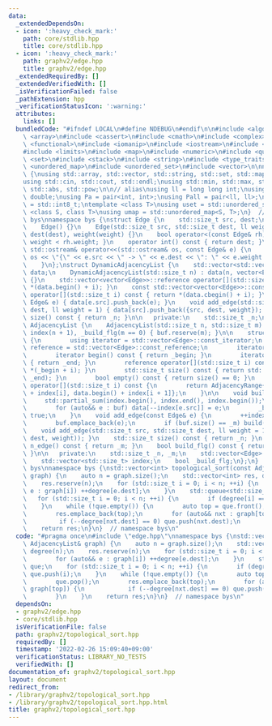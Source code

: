 ```yaml
---
data:
  _extendedDependsOn:
  - icon: ':heavy_check_mark:'
    path: core/stdlib.hpp
    title: core/stdlib.hpp
  - icon: ':heavy_check_mark:'
    path: graphv2/edge.hpp
    title: graphv2/edge.hpp
  _extendedRequiredBy: []
  _extendedVerifiedWith: []
  _isVerificationFailed: false
  _pathExtension: hpp
  _verificationStatusIcon: ':warning:'
  attributes:
    links: []
  bundledCode: "#ifndef LOCAL\n#define NDEBUG\n#endif\n\n#include <algorithm>\n#include\
    \ <array>\n#include <cassert>\n#include <cmath>\n#include <complex>\n#include\
    \ <functional>\n#include <iomanip>\n#include <iostream>\n#include <iterator>\n\
    #include <limits>\n#include <map>\n#include <numeric>\n#include <queue>\n#include\
    \ <set>\n#include <stack>\n#include <string>\n#include <type_traits>\n#include\
    \ <unordered_map>\n#include <unordered_set>\n#include <vector>\n\nnamespace bys\
    \ {\nusing std::array, std::vector, std::string, std::set, std::map, std::pair;\n\
    using std::cin, std::cout, std::endl;\nusing std::min, std::max, std::sort, std::reverse,\
    \ std::abs, std::pow;\n\n// alias\nusing ll = long long int;\nusing ld = long\
    \ double;\nusing Pa = pair<int, int>;\nusing Pall = pair<ll, ll>;\nusing ibool\
    \ = std::int8_t;\ntemplate <class T>\nusing uset = std::unordered_set<T>;\ntemplate\
    \ <class S, class T>\nusing umap = std::unordered_map<S, T>;\n}  // namespace\
    \ bys\nnamespace bys {\nstruct Edge {\n    std::size_t src, dest;\n    ll weight;\n\
    \    Edge() {}\n    Edge(std::size_t src, std::size_t dest, ll weight = 1) : src(src),\
    \ dest(dest), weight(weight) {}\n    bool operator<(const Edge& rh) const { return\
    \ weight < rh.weight; }\n    operator int() const { return dest; }\n    friend\
    \ std::ostream& operator<<(std::ostream& os, const Edge& e) {\n        return\
    \ os << \"{\" << e.src << \" -> \" << e.dest << \": \" << e.weight << \"}\";\n\
    \    }\n};\nstruct DynamicAdjacencyList {\n    std::vector<std::vector<Edge>>\
    \ data;\n    DynamicAdjacencyList(std::size_t n) : data(n, vector<Edge>()), _n(n)\
    \ {}\n    std::vector<vector<Edge>>::reference operator[](std::size_t i) { return\
    \ *(data.begin() + i); }\n    const std::vector<vector<Edge>>::const_reference\
    \ operator[](std::size_t i) const { return *(data.cbegin() + i); }\n    void add_edge(const\
    \ Edge& e) { data[e.src].push_back(e); }\n    void add_edge(std::size_t src, std::size_t\
    \ dest, ll weight = 1) { data[src].push_back({src, dest, weight}); }\n    std::size_t\
    \ size() const { return _n; }\n\n   private:\n    std::size_t _n;\n};\nstruct\
    \ AdjacencyList {\n    AdjacencyList(std::size_t n, std::size_t m) : _n(n), _m(m),\
    \ index(n + 1), _build_flg(m == 0) { buf.reserve(m); }\n\n    struct AdjacencyRange\
    \ {\n        using iterator = std::vector<Edge>::const_iterator;\n        using\
    \ reference = std::vector<Edge>::const_reference;\n        iterator _begin, _end;\n\
    \        iterator begin() const { return _begin; }\n        iterator end() const\
    \ { return _end; }\n        reference operator[](std::size_t i) const { return\
    \ *(_begin + i); }\n        std::size_t size() const { return std::distance(_begin,\
    \ _end); }\n        bool empty() const { return size() == 0; }\n    };\n    AdjacencyRange\
    \ operator[](std::size_t i) const {\n        return AdjacencyRange{data.begin()\
    \ + index[i], data.begin() + index[i + 1]};\n    }\n\n    void build() {\n   \
    \     std::partial_sum(index.begin(), index.end(), index.begin());\n        data.resize(_m);\n\
    \        for (auto&& e : buf) data[--index[e.src]] = e;\n        _build_flg =\
    \ true;\n    }\n    void add_edge(const Edge& e) {\n        ++index[e.src];\n\
    \        buf.emplace_back(e);\n        if (buf.size() == _m) build();\n    }\n\
    \    void add_edge(std::size_t src, std::size_t dest, ll weight = 1) { add_edge(Edge(src,\
    \ dest, weight)); }\n    std::size_t size() const { return _n; }\n    std::size_t\
    \ n_edge() const { return _m; }\n    bool build_flg() const { return _build_flg;\
    \ }\n\n   private:\n    std::size_t _n, _m;\n    std::vector<Edge> buf, data;\n\
    \    std::vector<std::size_t> index;\n    bool _build_flg;\n};\n}  // namespace\
    \ bys\nnamespace bys {\nstd::vector<int> topological_sort(const AdjacencyList&\
    \ graph) {\n    auto n = graph.size();\n    std::vector<int> res, degree(n);\n\
    \    res.reserve(n);\n    for (std::size_t i = 0; i < n; ++i) {\n        for (auto&&\
    \ e : graph[i]) ++degree[e.dest];\n    }\n    std::queue<std::size_t> que;\n \
    \   for (std::size_t i = 0; i < n; ++i) {\n        if (degree[i] == 0) que.push(i);\n\
    \    }\n    while (!que.empty()) {\n        auto top = que.front();\n        que.pop();\n\
    \        res.emplace_back(top);\n        for (auto&& nxt : graph[top]) {\n   \
    \         if (--degree[nxt.dest] == 0) que.push(nxt.dest);\n        }\n    }\n\
    \    return res;\n}\n}  // namespace bys\n"
  code: "#pragma once\n#include \"edge.hpp\"\nnamespace bys {\nstd::vector<int> topological_sort(const\
    \ AdjacencyList& graph) {\n    auto n = graph.size();\n    std::vector<int> res,\
    \ degree(n);\n    res.reserve(n);\n    for (std::size_t i = 0; i < n; ++i) {\n\
    \        for (auto&& e : graph[i]) ++degree[e.dest];\n    }\n    std::queue<std::size_t>\
    \ que;\n    for (std::size_t i = 0; i < n; ++i) {\n        if (degree[i] == 0)\
    \ que.push(i);\n    }\n    while (!que.empty()) {\n        auto top = que.front();\n\
    \        que.pop();\n        res.emplace_back(top);\n        for (auto&& nxt :\
    \ graph[top]) {\n            if (--degree[nxt.dest] == 0) que.push(nxt.dest);\n\
    \        }\n    }\n    return res;\n}\n}  // namespace bys\n"
  dependsOn:
  - graphv2/edge.hpp
  - core/stdlib.hpp
  isVerificationFile: false
  path: graphv2/topological_sort.hpp
  requiredBy: []
  timestamp: '2022-02-26 15:09:40+09:00'
  verificationStatus: LIBRARY_NO_TESTS
  verifiedWith: []
documentation_of: graphv2/topological_sort.hpp
layout: document
redirect_from:
- /library/graphv2/topological_sort.hpp
- /library/graphv2/topological_sort.hpp.html
title: graphv2/topological_sort.hpp
---
```

